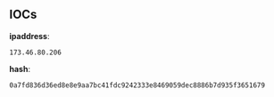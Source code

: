 
## IOCs

__ipaddress__:

```text
173.46.80.206
```
__hash__:

```text
0a7fd836d36ed8e8e9aa7bc41fdc9242333e8469059dec8886b7d935f3651679
```